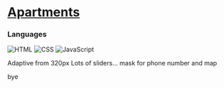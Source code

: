 # [Apartments](https://faaazy.github.io/Apartments/)

### Languages
![HTML](https://img.shields.io/badge/-HTML-000?&logo=HTML)
![CSS](https://img.shields.io/badge/-CSS-000?&logo=CSS)
![JavaScript](https://img.shields.io/badge/-JavaScript-000?&logo=JavaScript)

Adaptive from 320px
Lots of sliders... mask for phone number and map

bye
